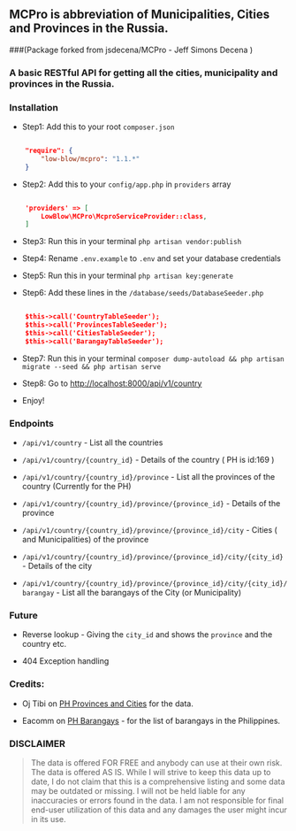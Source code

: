 [//]: # ([![Total Downloads]&#40;https://poser.pugx.org/jsdecena/mcpro/downloads&#41;]&#40;https://packagist.org/packages/jsdecena/mcpro&#41;)

[//]: # ([![Latest Stable Version]&#40;https://poser.pugx.org/jsdecena/mcpro/v/stable&#41;]&#40;https://packagist.org/packages/jsdecena/mcpro&#41;)

[//]: # ([![License]&#40;https://poser.pugx.org/jsdecena/mcpro/license&#41;]&#40;https://packagist.org/packages/jsdecena/mcpro&#41;)

[//]: # ([![Monthly Downloads]&#40;https://poser.pugx.org/jsdecena/mcpro/d/monthly&#41;]&#40;https://packagist.org/packages/jsdecena/mcpro&#41;)

## MCPro is abbreviation of Municipalities, Cities and Provinces in the Russia. 

###(Package forked from jsdecena/MCPro - Jeff Simons Decena )

### A basic RESTful API for getting all the cities, municipality and provinces in the Russia.

### Installation

- Step1: Add this to your root `composer.json`

```json

	"require": {
	    "low-blow/mcpro": "1.1.*"
	}

```

- Step2: Add this to your `config/app.php` in `providers` array

```json

	'providers' => [
	    LowBlow\MCPro\McproServiceProvider::class,
	]

```

- Step3: Run this in your terminal `php artisan vendor:publish`

- Step4: Rename `.env.example` to `.env` and set your database credentials

- Step5: Run this in your terminal `php artisan key:generate`

- Step6: Add these lines in the `/database/seeds/DatabaseSeeder.php`

```json

    $this->call('CountryTableSeeder');
    $this->call('ProvincesTableSeeder');
    $this->call('CitiesTableSeeder');
    $this->call('BarangayTableSeeder');

```

- Step7: Run this in your terminal `composer dump-autoload && php artisan migrate --seed && php artisan serve`

- Step8: Go to [http://localhost:8000/api/v1/country](http://localhost:8000/api/v1/country)

- Enjoy!

### Endpoints

- `/api/v1/country` - List all the countries

- `/api/v1/country/{country_id}` - Details of the country ( PH is id:169 )

- `/api/v1/country/{country_id}/province` - List all the provinces of the country (Currently for the PH)

- `/api/v1/country/{country_id}/province/{province_id}` - Details of the province

- `/api/v1/country/{country_id}/province/{province_id}/city` - Cities ( and Municipalities) of the province

- `/api/v1/country/{country_id}/province/{province_id}/city/{city_id}` - Details of the city

- `/api/v1/country/{country_id}/province/{province_id}/city/{city_id}/barangay` - List all the barangays of the City (or Municipality)

### Future

- Reverse lookup - Giving the `city_id` and shows the `province` and the country etc.

- 404 Exception handling

### Credits:

- Oj Tibi on [PH Provinces and Cities](https://github.com/ojtibi/philippine-provinces-and-cities-sql) for the data.

- Eacomm on [PH Barangays](http://blog.eacomm.com/archives/554/philippine-barangays-lookup-table) - for the list of barangays in the Philippines.

### DISCLAIMER

> The data is offered FOR FREE and anybody can use at their own risk. 
> The data is offered AS IS. While I will strive to keep this data up to date, I do not claim that this is a comprehensive listing and some data may be outdated or missing. 
> I will not be held liable for any inaccuracies or errors found in the data. I am not responsible for final end-user utilization of this data and any damages the user might incur in its use.
